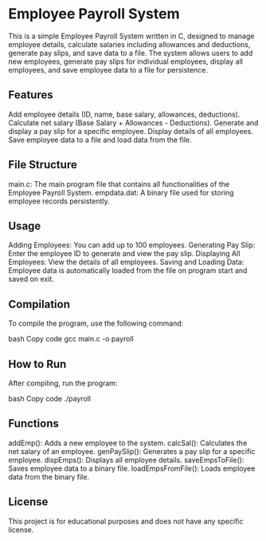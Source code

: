 # Employee Payroll System
This is a simple Employee Payroll System written in C, designed to manage employee details, calculate salaries including allowances and deductions, generate pay slips, and save data to a file. The system allows users to add new employees, generate pay slips for individual employees, display all employees, and save employee data to a file for persistence.

## Features
Add employee details (ID, name, base salary, allowances, deductions).
Calculate net salary (Base Salary + Allowances - Deductions).
Generate and display a pay slip for a specific employee.
Display details of all employees.
Save employee data to a file and load data from the file.
## File Structure
main.c: The main program file that contains all functionalities of the Employee Payroll System.
empdata.dat: A binary file used for storing employee records persistently.

## Usage
Adding Employees: You can add up to 100 employees.
Generating Pay Slip: Enter the employee ID to generate and view the pay slip.
Displaying All Employees: View the details of all employees.
Saving and Loading Data: Employee data is automatically loaded from the file on program start and saved on exit.
## Compilation
To compile the program, use the following command:

bash
Copy code
gcc main.c -o payroll
## How to Run
After compiling, run the program:

bash
Copy code
./payroll
## Functions
addEmp(): Adds a new employee to the system.
calcSal(): Calculates the net salary of an employee.
genPaySlip(): Generates a pay slip for a specific employee.
dispEmps(): Displays all employee details.
saveEmpsToFile(): Saves employee data to a binary file.
loadEmpsFromFile(): Loads employee data from the binary file.
## License
This project is for educational purposes and does not have any specific license.

